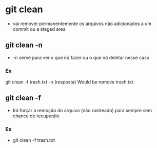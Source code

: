 # git clean
- vai remover permanentemente os arquivos não adicionados a um commit ou a staged area

## git clean <file> -n
- -n serve para ver o que irá fazer ou o que irá deletar nesse caso
### Ex 
git clean -f trash.txt -n
(resposta) Would be remove trash.txt


## git clean -f
- Irá forçar a remoção do arquivo (não rastreado) para sempre sem chance de recuperálo 

### Ex
- git clean -f trash.txt